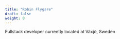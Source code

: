 ```yaml
---
title: "Robin Flygare"
draft: false
weight: 0
---
```


Fullstack developer currently located at Växjö, Sweden
